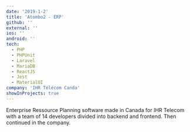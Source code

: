 ```yaml
---
date: '2019-1-2'
title: 'Atombo2 - ERP'
github: ''
external: ''
ios: ''
android: ''
tech:
  - PHP
  - PHPUnit
  - Laravel
  - MariaDB
  - ReactJS
  - Jest
  - MaterialUI
company: 'IHR Télécom Canda'
showInProjects: true
---
```


Enterprise Ressource Planning software made in Canada for IHR Telecom with a team of 14 developers divided into backend and frontend. Then continued in the company.